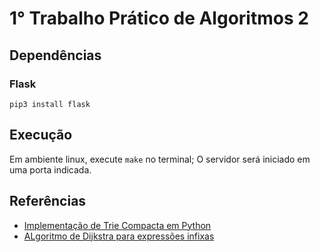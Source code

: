 # 1° Trabalho Prático de Algoritmos 2
## Dependências
### Flask
`pip3 install flask`
## Execução
Em ambiente linux, execute `make` no terminal; O servidor será iniciado em uma porta indicada.

## Referências
- [Implementação de Trie Compacta em Python](https://stackoverflow.com/questions/11015320/how-to-create-a-trie-in-python#11016430)
- [ALgoritmo de Dijkstra para expressões infixas](https://en.wikipedia.org/wiki/Shunting_yard_algorithm)
